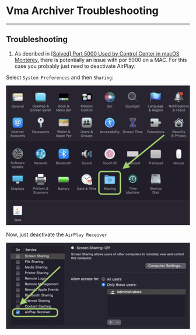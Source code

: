 # Vma Archiver Troubleshooting

---

## Troubleshooting

1.  As decribed in [[Solved] Port 5000 Used by Control Center in macOS Monterey](https://nono.ma/port-5000-used-by-control-center-in-macos-controlce), there is potentially an issue with por 5000 on a MAC. For this case you probably just need to deactivate AirPlay:

Select `System Preferences` and then `Sharing`:

![alt img](./docs/images/20220704/Screenshot%202022-07-04%20at%2022.36.07.png)

Now, just deactivate the `AirPlay Receiver`

![alt img](./docs/images/20220704/Screenshot%202022-07-04%20at%2022.36.16.png)
